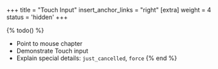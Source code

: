 +++
title = "Touch Input"
insert_anchor_links = "right"
[extra]
weight = 4
status = 'hidden'
+++

{% todo() %}

* Point to mouse chapter
* Demonstrate Touch input
* Explain special details: `just_cancelled`, `force`
{% end %}

